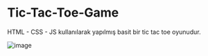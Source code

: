 # Tic-Tac-Toe-Game
HTML - CSS - JS kullanılarak yapılmış basit bir tic tac toe oyunudur.

![image](https://github.com/EnesUzuns/Yazi-Tura-Oyunu/assets/146360903/15004178-47bb-4db5-986a-f49fd5b6923c)

